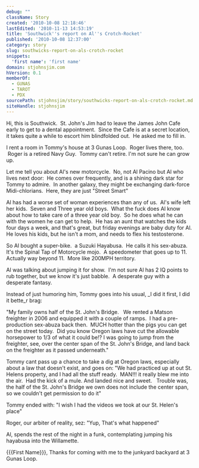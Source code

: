 ```yaml
---
debug: ""
className: Story
created: '2010-10-08 12:18:46'
lastEdited: '2010-11-13 14:53:19'
title: 'Southwick''s report on Al''s Crotch-Rocket'
published: '2010-10-08 12:37:00'
category: story
slug: southwicks-report-on-als-crotch-rocket
snippets:
  'first name': 'first name'
domain: stjohnsjim.com
hVersion: 0.1
memberOf:
  - GUNAS
  - TAROT
  - PDX
sourcePath: stjohnsjim/story/southwicks-report-on-als-crotch-rocket.md
siteHandle: stjohnsjim
---
```

Hi, this is Southwick. &nbsp;St. John's Jim had to leave the James John Cafe early to get to a dental appointment. &nbsp;Since the Cafe is at a secret location, it takes quite a while to escort him blindfolded out. &nbsp;He asked me to fill in.

I rent a room in Tommy's house at 3 Gunas Loop. &nbsp;Roger lives there, too. &nbsp;Roger is a retired Navy Guy. &nbsp;Tommy can't retire. I'm not sure he can grow up.

Let me tell you about Al's new motorcycle. &nbsp;No, not Al Pacino but Al who lives next door:&nbsp; He comes over frequently, and is a shining dark star for Tommy to admire.&nbsp; In another galaxy, they might be exchanging dark-force Midi-chlorians.&nbsp; Here, they are just &quot;Street Smart&quot;

Al has had a worse set of woman experiences than any of us.&nbsp; Al's wife left her kids.&nbsp; Seven and Three year old boys.&nbsp; What the fuck does Al know about how to take care of a three year old boy.&nbsp; So he does what he can with the women he can get to help.&nbsp; He has an aunt that watches the kids four days a week, and that's great, but friday evenings are baby duty for Al.&nbsp; He loves his kids, but he isn't a mom, and needs to flex his testosterone.

So Al bought a super-bike.&nbsp; a Suzuki Hayabusa.&nbsp; He calls it his sex-abuza.&nbsp; It's the Spinal Tap of Motorcycle mojo.&nbsp; A speedometer that goes up to 11.&nbsp; Actually way beyond 11.&nbsp; More like 200MPH territory.

Al was talking about jumping it for show.&nbsp; I'm not sure Al has 2 IQ points to rub together, but we know it's just babble.&nbsp; A desperate guy with a desperate fantasy.

Instead of just humoring him, Tommy goes into his usual, _I did it first, I did it bette_r brag:

&quot;My family owns half of the St. John's Bridge. &nbsp; We rented a Matson freighter in 2006 and equipped it with a couple of ramps.&nbsp; I had a pre-production sex-abuza back then.&nbsp; MUCH hotter than the pigs you can get on the street today.&nbsp; Did you know Oregon laws have cut the allowable horsepower to 1/3 of what it could be!? I was going to jump from the freighter, see, over the center span of the St. John's Bridge, and land back on the freighter as it passed underneath.&quot;

Tommy cant pass up a chance to take a dig at Oregon laws, especially about a law that doesn't exist, and goes on: &quot;We had practiced up at out St. Helens property, and I had all the stuff ready.&nbsp; MAN!!! it really blew me into the air.&nbsp; Had the kick of a mule. And landed nice and sweet. &nbsp; Trouble was, the half of the St. John's Bridge we own does not include the center span, so we couldn't get permission to do it&quot;

Tommy ended with: &quot;I wish I had the videos we took at our St. Helen's place&quot;

Roger, our arbiter of reality, sez: &quot;Yup, That's what happened&quot;

Al, spends the rest of the night in a funk, contemplating jumping his hayabusa into the Willamette.

{{{First Name}}}, Thanks for coming with me to the junkyard backyard at 3 Gunas Loop.

